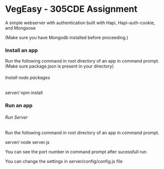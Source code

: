 VegEasy - 305CDE Assignment
========================

A simple webserver with authentication built with Hapi, Hapi-auth-cookie, and Mongoose

(Make sure you have Mongodb installed before proceeding.)


### Install an app

Run the following command in root directory of an app in command prompt.
(Make sure package.json is present in your directory)

###### *Install node packages*

server/ npm install

### Run an app

###### *Run Server*

Run the following command in root directory of an app in command prompt.

server/ node server.js

You can see the port number in command prompt after sucessfull run

You can change the settings in server/config/config.js file
